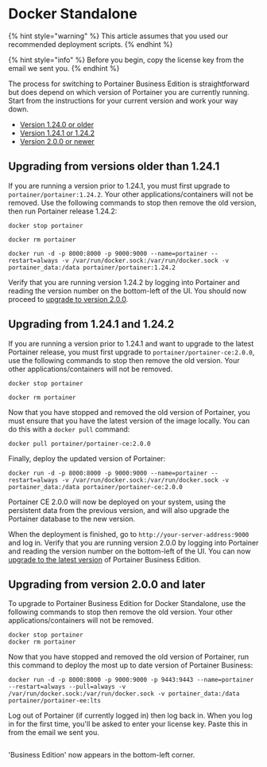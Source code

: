 # Docker Standalone

{% hint style="warning" %}
This article assumes that you used our recommended deployment scripts.
{% endhint %}

{% hint style="info" %}
Before you begin, copy the license key from the email we sent you.
{% endhint %}

The process for switching to Portainer Business Edition is straightforward but does depend on which version of Portainer you are currently running. Start from the instructions for your current version and work your way down.

* [Version 1.24.0 or older](docker.md#upgrading-from-versions-older-than-1.24.1)
* [Version 1.24.1 or 1.24.2](docker.md#upgrading-from-1.24.1-and-1.24.2)
* [Version 2.0.0 or newer](docker.md#upgrading-from-version-2.0.0-and-later)

## **Upgrading from versions older than 1.24.1**

If you are running a version prior to 1.24.1, you must first upgrade to `portainer/portainer:1.24.2`. Your other applications/containers will not be removed. Use the following commands to stop then remove the old version, then run Portainer release 1.24.2:

```
docker stop portainer

docker rm portainer

docker run -d -p 8000:8000 -p 9000:9000 --name=portainer --restart=always -v /var/run/docker.sock:/var/run/docker.sock -v portainer_data:/data portainer/portainer:1.24.2
```

Verify that you are running version 1.24.2 by logging into Portainer and reading the version number on the bottom-left of the UI. You should now proceed to [upgrade to version 2.0.0](docker.md#upgrading-from-1.24.1-and-1.24.2).

## Upgrading from 1.24.1 and 1.24.2

If you are running a version prior to 1.24.1 and want to upgrade to the latest Portainer release, you must first upgrade to `portainer/portainer-ce:2.0.0`, use the following commands to stop then remove the old version. Your other applications/containers will not be removed.

```
docker stop portainer
```

```
docker rm portainer
```

Now that you have stopped and removed the old version of Portainer, you must ensure that you have the latest version of the image locally. You can do this with a `docker pull` command:

```
docker pull portainer/portainer-ce:2.0.0
```

Finally, deploy the updated version of Portainer:

```
docker run -d -p 8000:8000 -p 9000:9000 --name=portainer --restart=always -v /var/run/docker.sock:/var/run/docker.sock -v portainer_data:/data portainer/portainer-ce:2.0.0
```

Portainer CE 2.0.0 will now be deployed on your system, using the persistent data from the previous version, and will also upgrade the Portainer database to the new version.

When the deployment is finished, go to `http://your-server-address:9000` and log in. Verify that you are running version 2.0.0 by logging into Portainer and reading the version number on the bottom-left of the UI. You can now [upgrade to the latest version](docker.md#upgrading-from-version-2.0.0-and-later) of Portainer Business Edition.

## Upgrading from version 2.0.0 and later

To upgrade to Portainer Business Edition for Docker Standalone, use the following commands to stop then remove the old version. Your other applications/containers will not be removed.

```
docker stop portainer
docker rm portainer
```

Now that you have stopped and removed the old version of Portainer, run this command to deploy the most up to date version of Portainer Business:

```
docker run -d -p 8000:8000 -p 9000:9000 -p 9443:9443 --name=portainer --restart=always --pull=always -v /var/run/docker.sock:/var/run/docker.sock -v portainer_data:/data portainer/portainer-ee:lts
```

Log out of Portainer (if currently logged in) then log back in. When you log in for the first time, you'll be asked to enter your license key. Paste this in from the email we sent you.

<figure><img src="../../../.gitbook/assets/2.20-initial-setup-license.png" alt=""><figcaption></figcaption></figure>

'Business Edition' now appears in the bottom-left corner.
